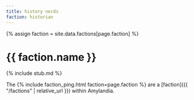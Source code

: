 ```yaml
---
title: history nerds
faction: historian
---
```


{% assign faction = site.data.factions[page.faction] %}
# {{ faction.name }}

{% include stub.md %}

The {% include faction_ping.html faction=page.faction %} are a [faction]({{ "/factions" | relative_url }}) within Amylandia.
